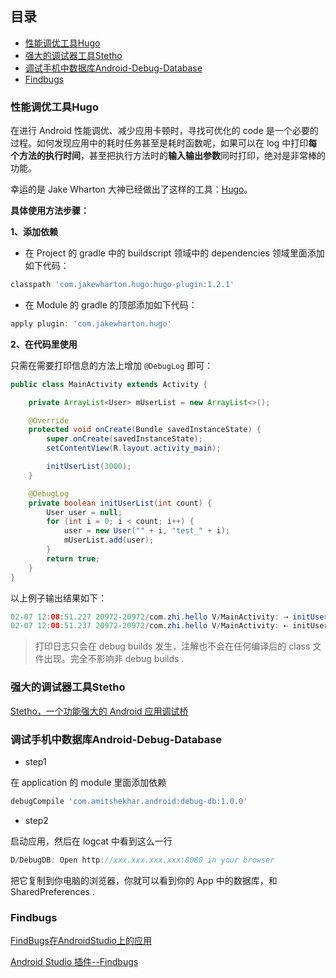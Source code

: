 ## 目录
- [性能调优工具Hugo](#性能调优工具hugo)
- [强大的调试器工具Stetho](#强大的调试器工具stetho)
- [调试手机中数据库Android-Debug-Database](#调试手机中数据库android-debug-database)
- [Findbugs](#findbugs)



### 性能调优工具Hugo

在进行 Android 性能调优、减少应用卡顿时，寻找可优化的 code 是一个必要的过程。如何发现应用中的耗时任务甚至是耗时函数呢，如果可以在 log 中打印**每个方法的执行时间**，甚至把执行方法时的**输入输出参数**同时打印，绝对是非常棒的功能。

幸运的是 Jake Wharton 大神已经做出了这样的工具：[Hugo](https://github.com/JakeWharton/hugo)。

**具体使用方法步骤：**

**1、添加依赖**

- 在 Project 的 gradle 中的 buildscript 领域中的 dependencies 领域里面添加如下代码：

```groovy
classpath 'com.jakewharton.hugo:hugo-plugin:1.2.1'
```

- 在 Module 的 gradle 的顶部添加如下代码：

```groovy
apply plugin: 'com.jakewharton.hugo'
```

**2、在代码里使用**

只需在需要打印信息的方法上增加 `@DebugLog` 即可：

```Java
public class MainActivity extends Activity {

    private ArrayList<User> mUserList = new ArrayList<>();

    @Override
    protected void onCreate(Bundle savedInstanceState) {
        super.onCreate(savedInstanceState);
        setContentView(R.layout.activity_main);

        initUserList(3000);
    }

    @DebugLog
    private boolean initUserList(int count) {
        User user = null;
        for (int i = 0; i < count; i++) {
            user = new User("" + i, "test_" + i);
            mUserList.add(user);
        }
        return true;
    }
}
```

以上例子输出结果如下：

```Java
02-07 12:08:51.227 20972-20972/com.zhi.hello V/MainActivity: ⇢ initUserList(count=3000)
02-07 12:08:51.237 20972-20972/com.zhi.hello V/MainActivity: ⇠ initUserList [7ms] = true
```

> 打印日志只会在 debug builds 发生，注解也不会在任何编译后的 class 文件出现。完全不影响非 debug builds .

### 强大的调试器工具Stetho

[Stetho，一个功能强大的 Android 应用调试桥](http://www.jianshu.com/p/38d8324b126a)

### 调试手机中数据库Android-Debug-Database

- step1

在 application 的 module 里面添加依赖

```Groovy
debugCompile 'com.amitshekhar.android:debug-db:1.0.0'
```

- step2

启动应用，然后在 logcat 中看到这么一行

```Java
D/DebugDB: Open http://xxx.xxx.xxx.xxx:8080 in your browser
```

把它复制到你电脑的浏览器，你就可以看到你的 App 中的数据库，和 SharedPreferences .

### Findbugs

[FindBugs在AndroidStudio上的应用](http://blog.csdn.net/fengyuzhengfan/article/details/50775170)

[Android Studio 插件--Findbugs](http://blog.csdn.net/atangsir/article/details/50731550)